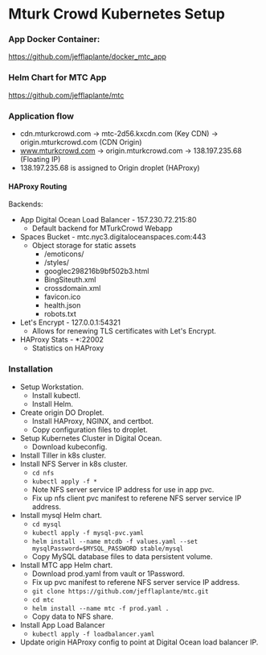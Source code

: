 # Mturk Crowd Kubernetes Setup

### App Docker Container:
https://github.com/jefflaplante/docker_mtc_app

### Helm Chart for MTC App
https://github.com/jefflaplante/mtc

### Application flow

* cdn.mturkcrowd.com -> mtc-2d56.kxcdn.com (Key CDN) -> origin.mturkcrowd.com (CDN Origin)
* www.mturkcrowd.com -> origin.mturkcrowd.com -> 138.197.235.68 (Floating IP)
* 138.197.235.68 is assigned to Origin droplet (HAProxy)

#### HAProxy Routing

Backends:

* App Digital Ocean Load Balancer - 157.230.72.215:80
  * Default backend for MTurkCrowd Webapp
* Spaces Bucket - mtc.nyc3.digitaloceanspaces.com:443
  * Object storage for static assets
    * /emoticons/
    * /styles/
    * googlec298216b9bf502b3.html
    * BingSiteuth.xml
    * crossdomain.xml
    * favicon.ico
    * health.json
    * robots.txt
* Let's Encrypt - 127.0.0.1:54321
  * Allows for renewing TLS certificates with Let's Encrypt.
* HAProxy Stats - *:22002
  * Statistics on HAProxy

### Installation

* Setup Workstation.
  * Install kubectl.
  * Install Helm.
* Create origin DO Droplet.
  * Install HAProxy, NGINX, and certbot.
  * Copy configuration files to droplet.
* Setup Kubernetes Cluster in Digital Ocean.
  * Download kubeconfig.
* Install Tiller in k8s cluster.
* Install NFS Server in k8s cluster.
  * `cd nfs`
  * `kubectl apply -f *`
  * Note NFS server service IP address for use in app pvc.
  * Fix up nfs client pvc manifest to referene NFS server service IP address.
* Install mysql Helm chart.
  * `cd mysql`
  * `kubectl apply -f mysql-pvc.yaml`
  * `helm install --name mtcdb -f values.yaml --set mysqlPassword=$MYSQL_PASSWORD stable/mysql`
  * Copy MySQL database files to data persistent volume.
* Install MTC app Helm chart.
  * Download prod.yaml from vault or 1Password.
  * Fix up pvc manifest to referene NFS server service IP address.
  * `git clone https://github.com/jefflaplante/mtc.git`
  * `cd mtc`
  * `helm install --name mtc -f prod.yaml .`
  * Copy data to NFS share.
* Install App Load Balancer
  * `kubectl apply -f loadbalancer.yaml`
* Update origin HAProxy config to point at Digital Ocean load balancer IP.
